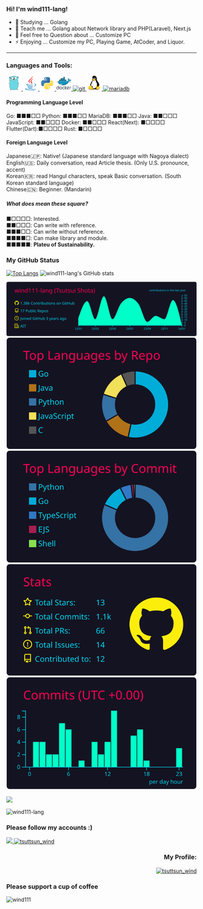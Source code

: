 ### Hi! I'm wind111-lang!

- 🌱 Studying ... Golang
- 🤔 Teach me ... Golang about Network library and PHP(Laravel), Next.js
- 💬 Feel free to Question about ... Customize PC
- ⚡  Enjoying ... Customize my PC, Playing Game, AtCoder, and Liquor.
---------------------------------------------

<h3 align="left">Languages and Tools:</h3>
<p align="left">  <a href="https://golang.org" target="_blank" rel="noreferrer"> <img src="https://raw.githubusercontent.com/devicons/devicon/master/icons/go/go-original.svg" alt="go" width="40" height="40"/> </a> <a href="https://www.java.com" target="_blank" rel="noreferrer"> <img src="https://raw.githubusercontent.com/devicons/devicon/master/icons/java/java-original.svg" alt="java" width="40" height="40"/> </a> 
 <a href="https://www.python.org" target="_blank" rel="noreferrer"> <img src="https://raw.githubusercontent.com/devicons/devicon/master/icons/python/python-original.svg" alt="python" width="40" height="40"/> </a> 
<a href="https://www.docker.com/" target="_blank" rel="noreferrer"> <img src="https://raw.githubusercontent.com/devicons/devicon/master/icons/docker/docker-original-wordmark.svg" alt="docker" width="40" height="40"/> </a> <a href="https://git-scm.com/" target="_blank" rel="noreferrer"> <img src="https://www.vectorlogo.zone/logos/git-scm/git-scm-icon.svg" alt="git" width="40" height="40"/> </a><a href="https://www.linux.org/" target="_blank" rel="noreferrer"> <img src="https://raw.githubusercontent.com/devicons/devicon/master/icons/linux/linux-original.svg" alt="linux" width="40" height="40"/> </a> <a href="https://mariadb.org/" target="_blank" rel="noreferrer"> <img src="https://www.vectorlogo.zone/logos/mariadb/mariadb-icon.svg" alt="mariadb" width="40" height="40"/> </a> </p>

#### Programming Language Level
Go: ■■■□□
Python: ■■■□□
MariaDB: ■■■□□
Java: ■■□□□
JavaScript: ■■□□□
Docker: ■■□□□ 
React(Next): ■□□□□
Flutter(Dart):■□□□□
Rust: ■□□□□

#### Foreign Language Level
Japanese🇯🇵: Native! (Japanese standard language with Nagoya dialect)
English🇺🇸: Daily conversation, read Article thesis. (Only U.S. pronounce, accent)  
Korean🇰🇷: read Hangul characters, speak Basic conversation. (South Korean standard language)  
Chinese🇨🇳: Beginner. (Mandarin)  

##### What does mean these square? 
■□□□□: Interested.  
■■□□□: Can write with reference.  
■■■□□: Can write without reference.  
■■■■□: Can make library and module.  
■■■■■: **Plateu of Sustainability.**

### My GitHub Status

[![Top Langs](https://github-readme-stats.vercel.app/api/top-langs/?username=wind111-lang&show_icons=true&locale=en&theme=tokyonight&layout=compact)](https://github.com/anuraghazra/github-readme-stats)
![wind111-lang's GitHub stats](https://github-readme-stats.vercel.app/api?username=wind111-lang&show_icons=true&theme=tokyonight)


[![](https://raw.githubusercontent.com/wind111-lang/wind111-lang/main/profile-summary-card-output/2077/0-profile-details.svg)](https://github.com/vn7n24fzkq/github-profile-summary-cards)
[![](https://raw.githubusercontent.com/wind111-lang/wind111-lang/main/profile-summary-card-output/2077/1-repos-per-language.svg)](https://github.com/vn7n24fzkq/github-profile-summary-cards) [![](https://raw.githubusercontent.com/wind111-lang/wind111-lang/main/profile-summary-card-output/2077/2-most-commit-language.svg)](https://github.com/vn7n24fzkq/github-profile-summary-cards)
[![](https://raw.githubusercontent.com/wind111-lang/wind111-lang/main/profile-summary-card-output/2077/3-stats.svg)](https://github.com/vn7n24fzkq/github-profile-summary-cards) [![](https://raw.githubusercontent.com/wind111-lang/wind111-lang/main/profile-summary-card-output/2077/4-productive-time.svg)](https://github.com/vn7n24fzkq/github-profile-summary-cards)


<p><img align="center" src="https://github-profile-trophy.vercel.app/?username=wind111-lang&theme=matrix&margin-h=15&column=8"</p>
    
<p><img align="center" src="https://github-readme-streak-stats.herokuapp.com/?user=wind111-lang&" alt="wind111-lang" /></p>



### Please follow my accounts :)
<a href="https://github.com/wind111-lang">
    <img height="20" src="https://img.shields.io/github/followers/wind111-lang?label=follow&logo=github&style=flat" />
 </a>
 <a href="https://twitter.com/tsuttsun_wind" target="blank"><img src="https://img.shields.io/twitter/follow/tsuttsun_wind?logo=twitter&style=for-the-badge" alt="tsuttsun_wind" /></a> 
</p>

<h3 align="right">My Profile:</h3>
<p align="right">
<a href="https://twitter.com/tsuttsun_wind" target="blank"><img align="center" src="https://raw.githubusercontent.com/rahuldkjain/github-profile-readme-generator/master/src/images/icons/Social/twitter.svg" alt="tsuttsun_wind" height="30" width="40" /></a>
</p>

<h3 align="left">Please support a cup of coffee</h3>
<p><a href="https://www.buymeacoffee.com/wind111"> <img align="left" src="https://cdn.buymeacoffee.com/buttons/v2/default-yellow.png" height="50" width="210" alt="wind111" /></a></p><br><br>
